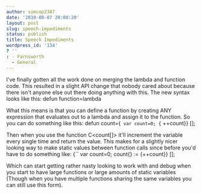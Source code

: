 ```yaml
---
author: simcop2387
date: '2010-08-07 20:00:20'
layout: post
slug: speech-impediments
status: publish
title: Speech Impediments
wordpress_id: '134'
? ''
: - Farnsworth
  - General
---
```


I've finally gotten all the work done on merging the lambda and
function code. This resulted in a slight API change that nobody
cared about because there isn't anyone else out there doing
anything with this. The new syntax looks like this:
    defun function=lambda

What this means is that you can define a function by creating ANY
expression that evaluates out to a lambda and assign it to the
function. So you can do something like this:
    defun count={`` var count=0; {`` ++count}} [];

Then when you use the function C<count[]\> it'll increment the
variable every single time and return the value. This makes for a
slightly nicer looking way to make static values between function
calls since before you'd have to do something like:
    {``  var count=0; count{} := {++count}} [];

Which can start getting rather nasty looking to work with and debug
when you start to have large functions or large amounts of static
variables (Though when you have multiple functions sharing the same
variables you can still use this form).


